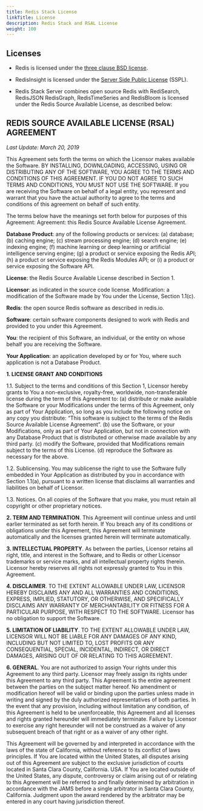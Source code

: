 ```yaml
---
title: Redis Stack License
linkTitle: License
description: Redis Stack and RSAL License
weight: 100
---
```


## Licenses

* Redis is licensed under the [three clause BSD license](/docs/about/license/).

* RedisInsight is licensed under the [Server Side Public License](https://en.wikipedia.org/wiki/Server_Side_Public_License) (SSPL).

* Redis Stack Server combines open source Redis with RediSearch, RedisJSON RedisGraph, RedisTimeSeries and RedisBloom is licensed under the Redis Source Available License, as described below:

## REDIS SOURCE AVAILABLE LICENSE (RSAL) AGREEMENT

_Last Update: March 20, 2019_

This Agreement sets forth the terms on which the Licensor makes available the Software. BY INSTALLING, DOWNLOADING, ACCESSING, USING OR DISTRIBUTING ANY OF THE SOFTWARE, YOU AGREE TO THE TERMS AND CONDITIONS OF THIS AGREEMENT. IF YOU DO NOT AGREE TO SUCH TERMS AND CONDITIONS, YOU MUST NOT USE THE SOFTWARE. If you are receiving the Software on behalf of a legal entity, you represent and warrant that you have the actual authority to agree to the terms and conditions of this agreement on behalf of such entity.

The terms below have the meanings set forth below for purposes of this Agreement: Agreement​: this Redis Source Available License Agreement.

**Database Product​**: any of the following products or services: (a) database; (b) caching engine; (c) stream processing engine; (d) search engine; (e) indexing engine; (f) machine learning or deep learning or artificial intelligence serving engine; (g) a product or service exposing the Redis API; (h) a product or service exposing the Redis Modules API; or (i) a product or service exposing the Software API.

**License**​: the Redis Source Available License described in Section 1.

**Licensor**​: ​as indicated in the source code license.
Modification​:​ ​a modification of the Software made by You under the License, Section 1.1(c).

**Redis**​: the open source Redis software as described in redis.io.

**Software**​: certain software components designed to work with Redis and provided to you under this Agreement.

**You**​: the recipient of this Software, an individual, or the entity on whose behalf you are receiving the Software.

**Your Application**​: an application developed by or for You, where such application is not a Database Product.

**1. LICENSE GRANT AND CONDITIONS**

1.1. Subject to the terms and conditions of this Section 1, Licensor hereby grants to You a non-exclusive, royalty-free, worldwide, non-transferable license during the term of this Agreement to:
(a) distribute ​or make available the Software or your Modifications under the terms of this Agreement, only as part of Your Application, so long as you include the following notice on any copy you distribute: “This software is subject to the terms of the Redis Source Available License Agreement”.
(b) use​ the Software, or your Modifications, only as part of Your Application, but not in connection with any Database Product that is distributed or otherwise made available by any third party.
(c) modify ​the Software, provided that Modifications remain subject to the terms of this License. (d) reproduce​ the Software as necessary for the above.

1.2. Sublicensing​. You may sublicense the right to use the Software fully embedded in Your Application as distributed by you in accordance with Section 1.1(a), pursuant to a written license that disclaims all warranties and liabilities on behalf of Licensor.

1.3. Notices​. On all copies of the Software that you make, you must retain all copyright or other proprietary notices.

**2. TERM AND TERMINATION​**. This Agreement will continue unless and until earlier terminated as set forth herein. If You breach any of its conditions or obligations under this Agreement, this Agreement will terminate automatically and the licenses granted herein will terminate automatically.

**3. INTELLECTUAL PROPERTY​**. As between the parties, Licensor retains all right, title, and interest in the Software, and to Redis or other Licensor trademarks or service marks, and all intellectual property rights therein. Licensor hereby reserves all rights not expressly granted to You in this Agreement.

**4. DISCLAIMER​**. TO THE EXTENT ALLOWABLE UNDER LAW, LICENSOR HEREBY DISCLAIMS ANY AND ALL WARRANTIES AND CONDITIONS, EXPRESS, IMPLIED, STATUTORY, OR OTHERWISE, AND SPECIFICALLY DISCLAIMS ANY WARRANTY OF MERCHANTABILITY OR FITNESS FOR A PARTICULAR PURPOSE, WITH RESPECT TO THE SOFTWARE. Licensor has no obligation to support the Software.

**5. LIMITATION OF LIABILITY​**. TO THE EXTENT ALLOWABLE UNDER LAW, LICENSOR WILL NOT BE LIABLE FOR ANY DAMAGES OF ANY KIND, INCLUDING BUT NOT LIMITED TO, LOST PROFITS OR ANY CONSEQUENTIAL, SPECIAL, INCIDENTAL, INDIRECT, OR DIRECT DAMAGES, ARISING OUT OF OR RELATING TO THIS AGREEMENT.

**6. GENERAL**​. You are not authorized to assign Your rights under this Agreement to any third party. Licensor may freely assign its rights under this Agreement to any third party. This Agreement is the entire agreement between the parties on the subject matter hereof. No amendment or modification hereof will be valid or binding upon the parties unless made in writing and signed by the duly authorized representatives of both parties. In the event that any provision, including without limitation any condition, of this Agreement is held to be unenforceable, this Agreement and all licenses and rights granted hereunder will immediately terminate. Failure by Licensor to exercise any right hereunder will not be construed as a waiver of any subsequent breach of that right or as a waiver of any other right.

This Agreement will be governed by and interpreted in accordance with the laws of the state of California, without reference to its conflict of laws principles. If You are located within the United States, all disputes arising out of this Agreement are subject to the exclusive jurisdiction of courts located in Santa Clara County, California. USA. If You are located outside of the United States, any dispute, controversy or claim arising out of or relating to this Agreement will be referred to and finally determined by arbitration in accordance with the JAMS before a single arbitrator in Santa Clara County, California. Judgment upon the award rendered by the arbitrator may be entered in any court having jurisdiction thereof.

